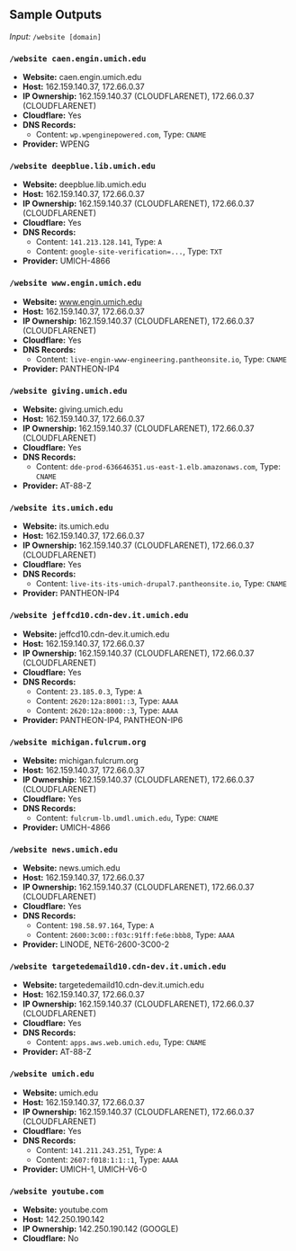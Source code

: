 ## Sample Outputs
_Input:_ `/website [domain]` 

### `/website caen.engin.umich.edu`
- **Website:** caen.engin.umich.edu  
- **Host:** 162.159.140.37, 172.66.0.37  
- **IP Ownership:** 162.159.140.37 (CLOUDFLARENET), 172.66.0.37 (CLOUDFLARENET)  
- **Cloudflare:** Yes  
- **DNS Records:**  
  - Content: `wp.wpenginepowered.com`, Type: `CNAME`  
- **Provider:** WPENG  

### `/website deepblue.lib.umich.edu`
- **Website:** deepblue.lib.umich.edu  
- **Host:** 162.159.140.37, 172.66.0.37  
- **IP Ownership:** 162.159.140.37 (CLOUDFLARENET), 172.66.0.37 (CLOUDFLARENET)  
- **Cloudflare:** Yes  
- **DNS Records:**  
  - Content: `141.213.128.141`, Type: `A`  
  - Content: `google-site-verification=...`, Type: `TXT`  
- **Provider:** UMICH-4866  

### `/website www.engin.umich.edu`
- **Website:** www.engin.umich.edu  
- **Host:** 162.159.140.37, 172.66.0.37  
- **IP Ownership:** 162.159.140.37 (CLOUDFLARENET), 172.66.0.37 (CLOUDFLARENET)  
- **Cloudflare:** Yes  
- **DNS Records:**  
  - Content: `live-engin-www-engineering.pantheonsite.io`, Type: `CNAME`  
- **Provider:** PANTHEON-IP4  

### `/website giving.umich.edu`
- **Website:** giving.umich.edu  
- **Host:** 162.159.140.37, 172.66.0.37  
- **IP Ownership:** 162.159.140.37 (CLOUDFLARENET), 172.66.0.37 (CLOUDFLARENET)  
- **Cloudflare:** Yes  
- **DNS Records:**  
  - Content: `dde-prod-636646351.us-east-1.elb.amazonaws.com`, Type: `CNAME`  
- **Provider:** AT-88-Z  

### `/website its.umich.edu`
- **Website:** its.umich.edu  
- **Host:** 162.159.140.37, 172.66.0.37  
- **IP Ownership:** 162.159.140.37 (CLOUDFLARENET), 172.66.0.37 (CLOUDFLARENET)  
- **Cloudflare:** Yes  
- **DNS Records:**  
  - Content: `live-its-its-umich-drupal7.pantheonsite.io`, Type: `CNAME`  
- **Provider:** PANTHEON-IP4  

### `/website jeffcd10.cdn-dev.it.umich.edu`
- **Website:** jeffcd10.cdn-dev.it.umich.edu  
- **Host:** 162.159.140.37, 172.66.0.37  
- **IP Ownership:** 162.159.140.37 (CLOUDFLARENET), 172.66.0.37 (CLOUDFLARENET)  
- **Cloudflare:** Yes  
- **DNS Records:**  
  - Content: `23.185.0.3`, Type: `A`  
  - Content: `2620:12a:8001::3`, Type: `AAAA`  
  - Content: `2620:12a:8000::3`, Type: `AAAA`  
- **Provider:** PANTHEON-IP4, PANTHEON-IP6  

### `/website michigan.fulcrum.org`
- **Website:** michigan.fulcrum.org  
- **Host:** 162.159.140.37, 172.66.0.37  
- **IP Ownership:** 162.159.140.37 (CLOUDFLARENET), 172.66.0.37 (CLOUDFLARENET)  
- **Cloudflare:** Yes  
- **DNS Records:**  
  - Content: `fulcrum-lb.umdl.umich.edu`, Type: `CNAME`  
- **Provider:** UMICH-4866  

### `/website news.umich.edu`
- **Website:** news.umich.edu  
- **Host:** 162.159.140.37, 172.66.0.37  
- **IP Ownership:** 162.159.140.37 (CLOUDFLARENET), 172.66.0.37 (CLOUDFLARENET)  
- **Cloudflare:** Yes  
- **DNS Records:**  
  - Content: `198.58.97.164`, Type: `A`  
  - Content: `2600:3c00::f03c:91ff:fe6e:bbb8`, Type: `AAAA`  
- **Provider:** LINODE, NET6-2600-3C00-2  

### `/website targetedemaild10.cdn-dev.it.umich.edu`
- **Website:** targetedemaild10.cdn-dev.it.umich.edu  
- **Host:** 162.159.140.37, 172.66.0.37  
- **IP Ownership:** 162.159.140.37 (CLOUDFLARENET), 172.66.0.37 (CLOUDFLARENET)  
- **Cloudflare:** Yes  
- **DNS Records:**  
  - Content: `apps.aws.web.umich.edu`, Type: `CNAME`  
- **Provider:** AT-88-Z  

### `/website umich.edu`
- **Website:** umich.edu
- **Host:** 162.159.140.37, 172.66.0.37  
- **IP Ownership:** 162.159.140.37 (CLOUDFLARENET), 172.66.0.37 (CLOUDFLARENET)  
- **Cloudflare:** Yes  
- **DNS Records:**  
  - Content: `141.211.243.251`, Type: `A`  
  - Content: `2607:f018:1:1::1`, Type: `AAAA`  
- **Provider:** UMICH-1, UMICH-V6-0

### `/website youtube.com`
- **Website:** youtube.com
- **Host:** 142.250.190.142  
- **IP Ownership:** 142.250.190.142 (GOOGLE)  
- **Cloudflare:** No
